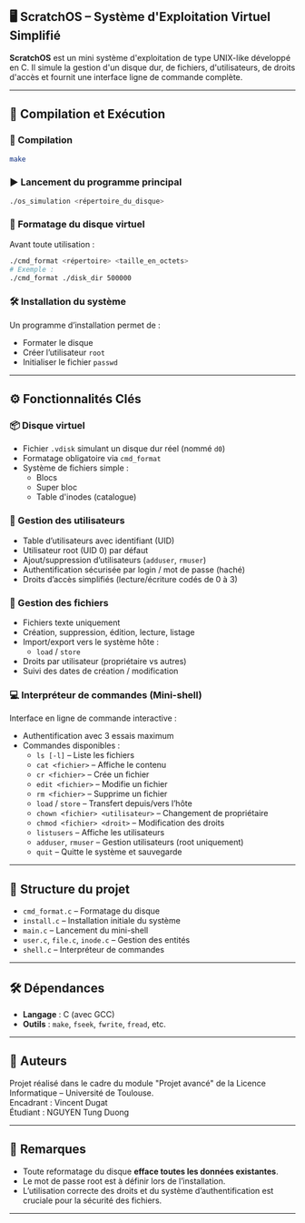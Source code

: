 ## 🖥️ ScratchOS – Système d'Exploitation Virtuel Simplifié

**ScratchOS** est un mini système d'exploitation de type UNIX-like développé en C. Il simule la gestion d'un disque dur, de fichiers, d'utilisateurs, de droits d'accès et fournit une interface ligne de commande complète.

---

## 🚀 Compilation et Exécution

### 🔧 Compilation
```bash
make
```

### ▶️ Lancement du programme principal
```bash
./os_simulation <répertoire_du_disque>
```

### 💾 Formatage du disque virtuel
Avant toute utilisation :
```bash
./cmd_format <répertoire> <taille_en_octets>
# Exemple :
./cmd_format ./disk_dir 500000
```

### 🛠️ Installation du système
Un programme d’installation permet de :
- Formater le disque
- Créer l’utilisateur `root`
- Initialiser le fichier `passwd`

---

## ⚙️ Fonctionnalités Clés

### 📦 Disque virtuel
- Fichier `.vdisk` simulant un disque dur réel (nommé `d0`)
- Formatage obligatoire via `cmd_format`
- Système de fichiers simple :
  - Blocs
  - Super bloc
  - Table d'inodes (catalogue)

### 👤 Gestion des utilisateurs
- Table d’utilisateurs avec identifiant (UID)
- Utilisateur root (UID 0) par défaut
- Ajout/suppression d’utilisateurs (`adduser`, `rmuser`)
- Authentification sécurisée par login / mot de passe (haché)
- Droits d’accès simplifiés (lecture/écriture codés de 0 à 3)

### 📁 Gestion des fichiers
- Fichiers texte uniquement
- Création, suppression, édition, lecture, listage
- Import/export vers le système hôte :
  - `load` / `store`
- Droits par utilisateur (propriétaire vs autres)
- Suivi des dates de création / modification

### 💻 Interpréteur de commandes (Mini-shell)
Interface en ligne de commande interactive :
- Authentification avec 3 essais maximum
- Commandes disponibles :
  - `ls [-l]` – Liste les fichiers
  - `cat <fichier>` – Affiche le contenu
  - `cr <fichier>` – Crée un fichier
  - `edit <fichier>` – Modifie un fichier
  - `rm <fichier>` – Supprime un fichier
  - `load` / `store` – Transfert depuis/vers l’hôte
  - `chown <fichier> <utilisateur>` – Changement de propriétaire
  - `chmod <fichier> <droit>` – Modification des droits
  - `listusers` – Affiche les utilisateurs
  - `adduser`, `rmuser` – Gestion utilisateurs (root uniquement)
  - `quit` – Quitte le système et sauvegarde

---

## 📂 Structure du projet
- `cmd_format.c` – Formatage du disque
- `install.c` – Installation initiale du système
- `main.c` – Lancement du mini-shell
- `user.c`, `file.c`, `inode.c` – Gestion des entités
- `shell.c` – Interpréteur de commandes

---

## 🛠️ Dépendances
- **Langage** : C (avec GCC)
- **Outils** : `make`, `fseek`, `fwrite`, `fread`, etc.

---

## 👥 Auteurs
Projet réalisé dans le cadre du module "Projet avancé" de la Licence Informatique – Université de Toulouse.  
Encadrant : Vincent Dugat  
Étudiant : NGUYEN Tung Duong

---

## 📌 Remarques
- Toute reformatage du disque **efface toutes les données existantes**.
- Le mot de passe root est à définir lors de l’installation.
- L’utilisation correcte des droits et du système d’authentification est cruciale pour la sécurité des fichiers.

---

